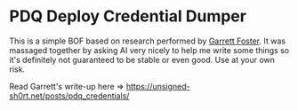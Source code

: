 # PDQ Deploy Credential Dumper

This is a simple BOF based on research performed by [Garrett Foster](https://github.com/garrettfoster13). It was massaged together by asking AI very nicely to help me write some things so it's definitely not guaranteed to be stable or even good. Use at your own risk.

Read Garrett's write-up here => https://unsigned-sh0rt.net/posts/pdq_credentials/
